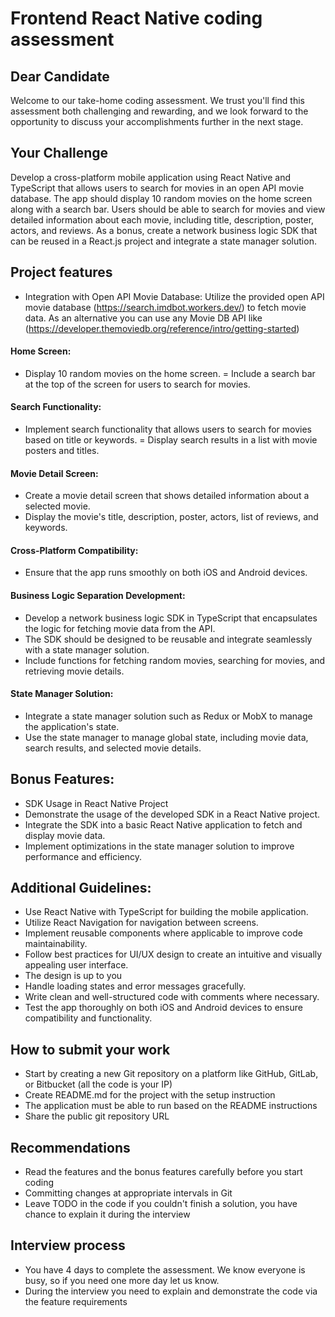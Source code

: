 # Frontend React Native coding assessment

## Dear Candidate

Welcome to our take-home coding assessment. We trust you'll find this assessment both challenging and rewarding, and we look forward to the opportunity to discuss your accomplishments further in the next stage.

## Your Challenge

Develop a cross-platform mobile application using React Native and TypeScript that allows users to search for movies in an open API movie database. The app should display 10 random movies on the home screen along with a search bar. Users should be able to search for movies and view detailed information about each movie, including title, description, poster, actors, and reviews. As a bonus, create a network business logic SDK that can be reused in a React.js project and integrate a state manager solution.

## Project features

- Integration with Open API Movie Database: Utilize the provided open API movie database (https://search.imdbot.workers.dev/) to fetch movie data. As an alternative you can use any Movie DB API like (https://developer.themoviedb.org/reference/intro/getting-started)

#### Home Screen:

- Display 10 random movies on the home screen.
  = Include a search bar at the top of the screen for users to search for movies.

#### Search Functionality:

- Implement search functionality that allows users to search for movies based on title or keywords.
  = Display search results in a list with movie posters and titles.

#### Movie Detail Screen:

- Create a movie detail screen that shows detailed information about a selected movie.
- Display the movie's title, description, poster, actors, list of reviews, and keywords.

#### Cross-Platform Compatibility:

- Ensure that the app runs smoothly on both iOS and Android devices.

#### Business Logic Separation Development:

- Develop a network business logic SDK in TypeScript that encapsulates the logic for fetching movie data from the API.
- The SDK should be designed to be reusable and integrate seamlessly with a state manager solution.
- Include functions for fetching random movies, searching for movies, and retrieving movie details.

#### State Manager Solution:

- Integrate a state manager solution such as Redux or MobX to manage the application's state.
- Use the state manager to manage global state, including movie data, search results, and selected movie details.

## Bonus Features:

- SDK Usage in React Native Project
- Demonstrate the usage of the developed SDK in a React Native project.
- Integrate the SDK into a basic React Native application to fetch and display movie data.
- Implement optimizations in the state manager solution to improve performance and efficiency.

## Additional Guidelines:

- Use React Native with TypeScript for building the mobile application.
- Utilize React Navigation for navigation between screens.
- Implement reusable components where applicable to improve code maintainability.
- Follow best practices for UI/UX design to create an intuitive and visually appealing user interface.
- The design is up to you
- Handle loading states and error messages gracefully.
- Write clean and well-structured code with comments where necessary.
- Test the app thoroughly on both iOS and Android devices to ensure compatibility and functionality.

## How to submit your work

- Start by creating a new Git repository on a platform like GitHub, GitLab, or Bitbucket (all the code is your IP)
- Create README.md for the project with the setup instruction
- The application must be able to run based on the README instructions
- Share the public git repository URL

## Recommendations

- Read the features and the bonus features carefully before you start coding
- Committing changes at appropriate intervals in Git
- Leave TODO in the code if you couldn't finish a solution, you have chance to explain it during the interview

## Interview process

- You have 4 days to complete the assessment. We know everyone is busy, so if you need one more day let us know.
- During the interview you need to explain and demonstrate the code via the feature requirements
